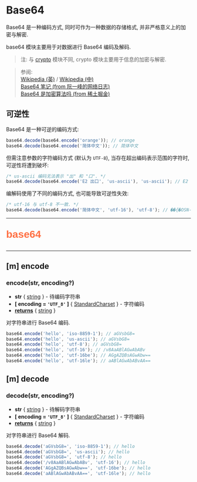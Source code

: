 # Base64

Base64 是一种编码方式, 同时可作为一种数据的存储格式, 并非严格意义上的加密与解密.

base64 模块主要用于对数据进行 Base64 编码及解码.

> 注: 与 [crypto](crypto) 模块不同, crypto 模块主要用于信息的加密与解密.

> 参阅:  
> [Wikipedia (英)](https://en.wikipedia.org/wiki/Base64) / [Wikipedia (中)](https://zh.wikipedia.org/wiki/Base64)  
> [Base64 笔记 (from 阮一峰的网络日志)](http://www.ruanyifeng.com/blog/2008/06/base64.html)  
> [Base64 是加密算法吗 (from 稀土掘金)](https://juejin.cn/post/6887498543494660109)

## 可逆性

Base64 是一种可逆的编码方式:

```js
base64.decode(base64.encode('orange')); // orange
base64.decode(base64.encode('简体中文')); // 简体中文
```

但需注意参数的字符编码方式 (默认为 `UTF-8`), 当存在超出编码表示范围的字符时, 可逆性将遭到破坏:

```js
/* us-ascii 编码无法表示 "出" 和 "口". */
base64.decode(base64.encode('E2 出口', 'us-ascii'), 'us-ascii'); // E2 ??
```

编解码使用了不同的编码方式, 也可能导致可逆性失效:

```js
/* utf-16 与 utf-8 不一致. */
base64.decode(base64.encode('简体中文', 'utf-16'), 'utf-8'); // ��{�OSN-e�
```

---

<p style="font: bold 2em sans-serif; color: #FF7043">base64</p>

---

## [m] encode

### encode(str, encoding?)

- **str** { [string](dataTypes#string) } - 待编码字符串
- **[ encoding = `'UTF_8'` ]** { [StandardCharset](dataTypes#standardcharset) } - 字符编码
- <ins>**returns**</ins> { [string](dataTypes#string) }

对字符串进行 Base64 编码.

```js
base64.encode('hello', 'iso-8859-1'); // aGVsbG8=
base64.encode('hello', 'us-ascii'); // aGVsbG8=
base64.encode('hello', 'utf-8'); // aGVsbG8=
base64.encode('hello', 'utf-16'); // /v8AaABlAGwAbABv
base64.encode('hello', 'utf-16be'); // AGgAZQBsAGwAbw==
base64.encode('hello', 'utf-16le'); // aABlAGwAbABvAA==
```

## [m] decode

### decode(str, encoding?)

- **str** { [string](dataTypes#string) } - 待解码字符串
- **[ encoding = `'UTF_8'` ]** { [StandardCharset](dataTypes#standardcharset) } - 字符编码
- <ins>**returns**</ins> { [string](dataTypes#string) }

对字符串进行 Base64 解码.

```js
base64.decode('aGVsbG8=', 'iso-8859-1'); // hello
base64.decode('aGVsbG8=', 'us-ascii'); // hello
base64.decode('aGVsbG8=', 'utf-8'); // hello
base64.decode('/v8AaABlAGwAbABv', 'utf-16'); // hello
base64.decode('AGgAZQBsAGwAbw==', 'utf-16be'); // hello
base64.decode('aABlAGwAbABvAA==', 'utf-16le'); // hello
```